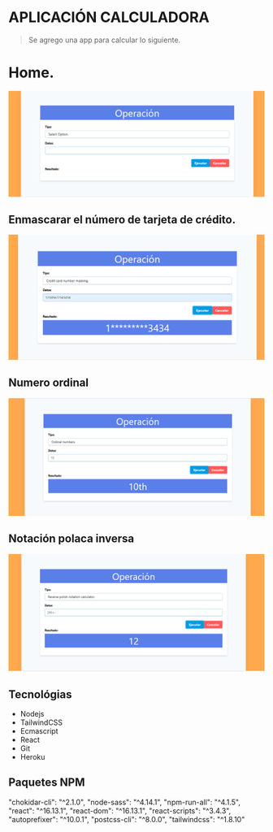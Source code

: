 
# APLICACIÓN CALCULADORA
> Se agrego una app para calcular lo siguiente.

# Home.  
![Screenshot](https://github.com/judithcoders/reactcalculador/blob/master/img/screenshot1.PNG)

## Enmascarar el número de tarjeta de crédito.
![Screenshot](https://github.com/judithcoders/reactcalculador/blob/master/img/screenshot2.PNG)

## Numero ordinal
![Screenshot](https://github.com/judithcoders/reactcalculador/blob/master/img/screenshot3.PNG)

## Notación polaca inversa
![Screenshot](https://github.com/judithcoders/reactcalculador/blob/master/img/screenshot4.PNG)


## Tecnológias
* Nodejs
* TailwindCSS
* Ecmascript
* React
* Git
* Heroku


## Paquetes NPM
  "chokidar-cli": "^2.1.0",
  "node-sass": "^4.14.1",
  "npm-run-all": "^4.1.5",
  "react": "^16.13.1",
  "react-dom": "^16.13.1",
  "react-scripts": "^3.4.3",
  "autoprefixer": "^10.0.1",
  "postcss-cli": "^8.0.0",
  "tailwindcss": "^1.8.10"
 
 

